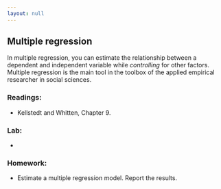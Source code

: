 ```yaml
---
layout: null
---
```


## Multiple regression

In multiple regression, you can estimate the relationship between a dependent and independent variable while *controlling* for other factors.
Multiple regression is the main tool in the toolbox of the applied empirical researcher in social sciences.

### Readings:
- Kellstedt and Whitten, Chapter 9.

### Lab:
-

### Homework:
- Estimate a multiple regression model. Report the results.
